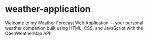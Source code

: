 # weather-application
Welcome to my Weather Forecast Web Application — your personal weather companion built using HTML, CSS, and JavaScript with the OpenWeatherMap API!
